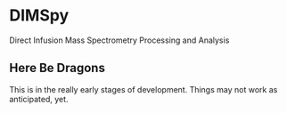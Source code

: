 # DIMSpy

Direct Infusion Mass Spectrometry Processing and Analysis

## Here Be Dragons

This is in the really early stages of development. Things may not work as anticipated, yet.